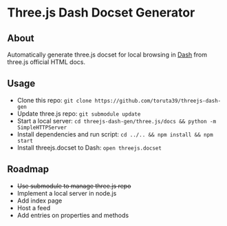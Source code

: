 Three.js Dash Docset Generator
==============================

## About

Automatically generate three.js docset for local browsing in [Dash](http://kapeli.com/dash) from three.js official HTML docs.

## Usage

* Clone this repo: `git clone https://github.com/toruta39/threejs-dash-gen`
* Update three.js repo: `git submodule update`
* Start a local server: `cd threejs-dash-gen/three.js/docs && python -m SimpleHTTPServer`
* Install dependencies and run script: `cd ../.. && npm install && npm start`
* Install threejs.docset to Dash: `open threejs.docset`

## Roadmap

* ~~Use submodule to manage three.js repo~~
* Implement a local server in node.js
* Add index page
* Host a feed
* Add entries on properties and methods
